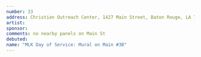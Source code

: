 ```yaml
---
number: 33
address: Christian Outreach Center, 1427 Main Street, Baton Rouge, LA 70802
artist:
sponsor:
comments: no nearby panels on Main St
debuted:
name: "MLK Day of Service: Mural on Main #3B"
---
```

